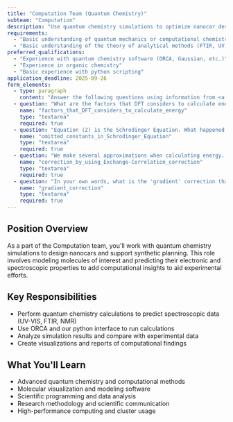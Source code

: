 ```yaml
---
title: "Computation Team (Quantum Chemistry)"
subteam: "Computation"
description: "Use quantum chemistry simulations to optimize nanocar design and aid synthesis pathway."
requirements:
  - "Basic understanding of quantum mechanics or computational chemistry"
  - "Basic understanding of the theory of analytical methods (FTIR, UV-VIS, NMR, etc.)"
preferred_qualifications:
  - "Experience with quantum chemistry software (ORCA, Gaussian, etc.)"
  - "Experience in organic chemistry"
  - "Basic experience with python scripting"
application_deadline: 2025-09-26
form_elements:
  - type: paragraph
    content: "Answer the following questions using information from <a href='/papers/Density_Functional_Thermochemistry-The_Effect_of_the_Exchange-Only_Gradient_Correction.pdf' target='_blank'>this paper</a>. Feel free to draw on things you've learned in courses or researched yourself. Explain your reasoning!"
  - question: "What are the factors that DFT considers to calculate energy?"
    name: "factors_that_DFT_considers_to_calculate_energy"
    type: "textarea"
    required: true
  - question: "Equation (2) is the Schrodinger Equation. What happened to the constants that we are used to seeing (hbar, m)? Why would we choose to omit them?"
    name: "omitted_constants_in_Schrodinger_Equation"
    type: "textarea"
    required: true
  - question: "We make several approximations when calculating energy. What are we correcting by using the Exchange-Correlation correction?"
    name: "correction_by_using_Exchange-Correlation_correction"
    type: "textarea"
    required: true
  - question: "In your own words, what is the 'gradient' correction that the paper describes and implements?"
    name: "gradient_correction"
    type: "textarea"
    required: true
---
```


## Position Overview

As a part of the Computation team, you'll work with quantum chemistry simulations to design nanocars and support synthetic planning. This role involves modeling molecules of interest and predicting their electronic and spectroscopic properties to add computational insights to aid experimental efforts.

## Key Responsibilities

- Perform quantum chemistry calculations to predict spectroscopic data (UV-VIS, FTIR, NMR)
- Use ORCA and our python interface to run calculations
- Analyze simulation results and compare with experimental data
- Create visualizations and reports of computational findings

## What You'll Learn

- Advanced quantum chemistry and computational methods
- Molecular visualization and modeling software
- Scientific programming and data analysis
- Research methodology and scientific communication
- High-performance computing and cluster usage
